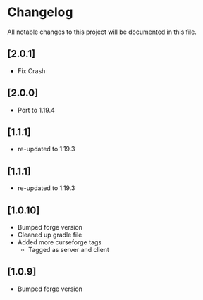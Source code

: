 # Changelog

All notable changes to this project will be documented in this file.

## [2.0.1]

- Fix Crash

## [2.0.0]

- Port to 1.19.4

## [1.1.1]

- re-updated to 1.19.3

## [1.1.1]

- re-updated to 1.19.3

## [1.0.10]

- Bumped forge version
- Cleaned up gradle file
- Added more curseforge tags
  - Tagged as server and client


## [1.0.9]

- Bumped forge version
